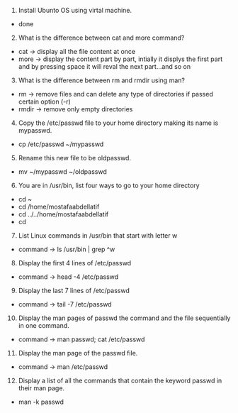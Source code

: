 1. Install Ubunto OS using virtal machine.
- done

2. What is the difference between cat and more command?
- cat -> display all the file content at once
- more -> display the content part by part, intially it displys the first part and by pressing space it will reval the next part...and so on

3. What is the difference between rm and rmdir using man?
- rm -> remove files and can delete any type of directories if passed certain option (-r)
- rmdir -> remove only empty directories

4. Copy the /etc/passwd file to your home directory making its name is mypasswd.
- cp /etc/passwd ~/mypasswd

5. Rename this new file to be oldpasswd.
- mv ~/mypasswd ~/oldpasswd

6. You are in /usr/bin, list four ways to go to your home directory
- cd ~
- cd /home/mostafaabdellatif
- cd ../../home/mostafaabdellatif
- cd

7. List Linux commands in /usr/bin that start with letter w
- command -> ls /usr/bin | grep ^w

8. Display the first 4 lines of /etc/passwd
- command -> head -4 /etc/passwd

9. Display the last 7 lines of /etc/passwd
- command -> tail -7 /etc/passwd

10. Display the man pages of passwd the command and the file sequentially in one command.
- command -> man passwd; cat /etc/passwd

11. Display the man page of the passwd file.
- command -> man /etc/passwd

12. Display a list of all the commands that contain the keyword passwd in their man page.
- man -k passwd